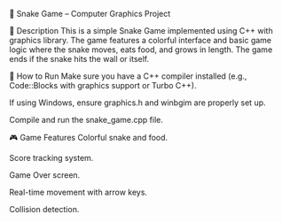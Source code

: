 
🐍 Snake Game – Computer Graphics Project


📌 Description
This is a simple Snake Game implemented using C++ with graphics library. The game features a colorful interface and basic game logic where the snake moves, eats food, and grows in length. The game ends if the snake hits the wall or itself.

🚀 How to Run
Make sure you have a C++ compiler installed (e.g., Code::Blocks with graphics support or Turbo C++).

If using Windows, ensure graphics.h and winbgim are properly set up.

Compile and run the snake_game.cpp file.



🎮 Game Features
Colorful snake and food.

Score tracking system.

Game Over screen.

Real-time movement with arrow keys.

Collision detection.
